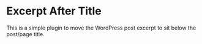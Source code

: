 # Excerpt After Title

This is a simple plugin to move the WordPress post excerpt to sit below the post/page title.
